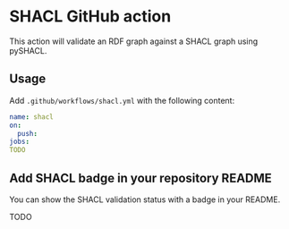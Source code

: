 # SHACL GitHub action

This action will validate an RDF graph against a SHACL graph using pySHACL.

## Usage

Add `.github/workflows/shacl.yml` with the following content:

```yml
name: shacl
on:
  push:
jobs:
TODO
```

## Add SHACL badge in your repository README

You can show the SHACL validation status with a badge in your README.

TODO
